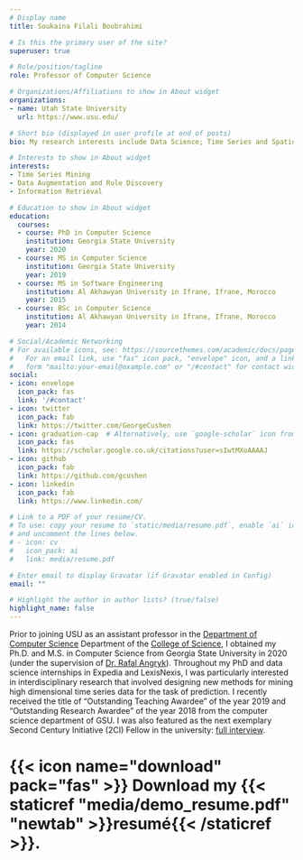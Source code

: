 ```yaml
---
# Display name
title: Soukaina Filali Boubrahimi

# Is this the primary user of the site?
superuser: true

# Role/position/tagline
role: Professor of Computer Science

# Organizations/Affiliations to show in About widget
organizations:
- name: Utah State University
  url: https://www.usu.edu/

# Short bio (displayed in user profile at end of posts)
bio: My research interests include Data Science; Time Series and Spatiotemporal Pattern Discovery; Machine Learning; Deep Learning; and Visualization.

# Interests to show in About widget
interests:
- Time Series Mining
- Data Augmentation and Rule Discovery
- Information Retrieval

# Education to show in About widget
education:
  courses:
  - course: PhD in Computer Science 
    institution: Georgia State University
    year: 2020
  - course: MS in Computer Science
    institution: Georgia State University
    year: 2019
  - course: MS in Software Engineering
    institution: Al Akhawyan University in Ifrane, Ifrane, Morocco
    year: 2015
  - course: BSc in Computer Science 
    institution: Al Akhawyan University in Ifrane, Ifrane, Morocco
    year: 2014

# Social/Academic Networking
# For available icons, see: https://sourcethemes.com/academic/docs/page-builder/#icons
#   For an email link, use "fas" icon pack, "envelope" icon, and a link in the
#   form "mailto:your-email@example.com" or "/#contact" for contact widget.
social:
- icon: envelope
  icon_pack: fas
  link: '/#contact'
- icon: twitter
  icon_pack: fab
  link: https://twitter.com/GeorgeCushen
- icon: graduation-cap  # Alternatively, use `google-scholar` icon from `ai` icon pack
  icon_pack: fas
  link: https://scholar.google.co.uk/citations?user=sIwtMXoAAAAJ
- icon: github
  icon_pack: fab
  link: https://github.com/gcushen
- icon: linkedin
  icon_pack: fab
  link: https://www.linkedin.com/

# Link to a PDF of your resume/CV.
# To use: copy your resume to `static/media/resume.pdf`, enable `ai` icons in `params.toml`, 
# and uncomment the lines below.
# - icon: cv
#   icon_pack: ai
#   link: media/resume.pdf

# Enter email to display Gravatar (if Gravatar enabled in Config)
email: ""

# Highlight the author in author lists? (true/false)
highlight_name: false
---
```


Prior to joining USU as an assistant professor in the [Department of Computer Science](https://cs.usu.edu/) Department of the [College of Science](https://www.usu.edu/science/), I obtained my Ph.D. and M.S. in Computer Science from Georgia State University in 2020 (under the supervision of [Dr. Rafal Angryk](https://sites.google.com/view/dmlab/garbage-collector/professor-page-list/rafal-a-angryk)). Throughout my PhD and data science internships in Expedia and LexisNexis, I was particularly interested in interdisciplinary research that involved designing new methods for mining high dimensional time series data for the task of prediction. I recently received the title of “Outstanding Teaching Awardee” of the year 2019 and “Outstanding Research Awardee” of the year 2018 from the computer science department of GSU. I was also featured as the next exemplary Second Century Initiative (2CI) Fellow in the university: [full interview](https://nextgen.gsu.edu/2019/05/15/second-century-initiative-fellow-applies-computer-science-research-to-multiple-fields-at-georgia-state/).


# {{< icon name="download" pack="fas" >}} Download my {{< staticref "media/demo_resume.pdf" "newtab" >}}resumé{{< /staticref >}}.
